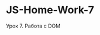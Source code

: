 # JS-Home-Work-7
Урок 7. Работа с DOM
<!DOCTYPE html>
<html lang="en">

<head>
<meta charset="UTF-8">
<title>Homework 5</title>
</head>

<body>
<!--

Выполнить все задачи в теге script. Комментарии, в которых написаны задачи, не
стирать, код с решением задачи пишем под комментарием.
-->

<p class="dropdown">Привет :)</p>
<div class="dropdown">
    <button class="btn btn-secondary dropdown-toggle" type="button" id="dropdownMenuButton" data-toggle="dropdown" aria-haspopup="true" aria-expanded="false">
Dropdown button
</button>
<div class="menu dropdown-menu" aria-labelledby="dropdownMenuButton">
<a class="dropdown-item" href="#">Action</a>
<a class="dropdown-item" href="#">Another action</a>
<a class="dropdown-item" href="#">Something else here</a>
</div>
</div>

<script>
    "use strict";

    /*
    1. Ко всем элементам, имеющим класс "dropdown-item" добавить еще один класс
    "super-dropdown", необходимо использовать методы forEach и querySelectorAll и
    свойство classList у элементов.
     */


    /*
    2. У элемента с классом btn необходимо убрать класс "btn-secondary", если он
    присутствует у этого элемента, либо добавить, если такого класса у элемента
    не было.
     */


    /*
    3. Необходимо удалить класс "dropdown-menu" у элемента, у которого
    присутствует класс "menu".
     */


    /*
    4. Используя метод insertAdjacentHTML добавьте после div'a с классом
    "dropdown" следующую разметку:
      <a href="#">link</a>
     */


    /*
    5. У элемента с id "dropdownMenuButton" замените id на "superDropdown".
     */


    /*
    6. Добавьте атрибут data-dd со значением 3 элементу у которого существует
    атрибут "aria-labelledby" равный "dropdownMenuButton" используя dataset.
     */


    /*
    7. Удалите атрибут type у элемента с классом "dropdown-toggle".
     */
</script>
</body>

</html>
